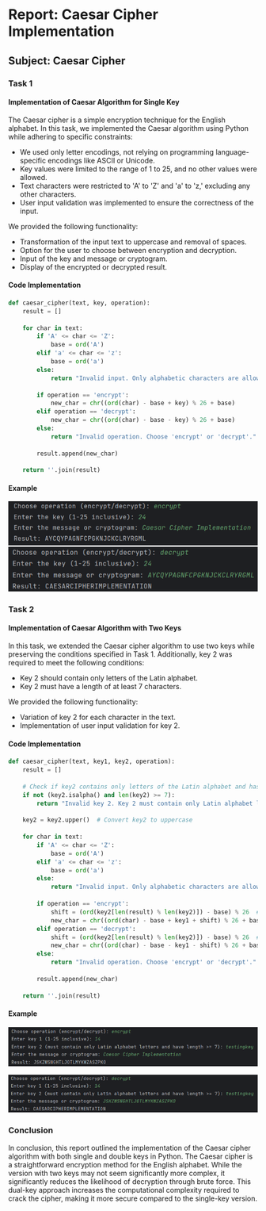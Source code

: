 # Report: Caesar Cipher Implementation

## Subject: Caesar Cipher

### Task 1
#### Implementation of Caesar Algorithm for Single Key

The Caesar cipher is a simple encryption technique for the English alphabet. In this task, we implemented the Caesar algorithm using Python while adhering to specific constraints:

- We used only letter encodings, not relying on programming language-specific encodings like ASCII or Unicode.
- Key values were limited to the range of 1 to 25, and no other values were allowed.
- Text characters were restricted to 'A' to 'Z' and 'a' to 'z,' excluding any other characters.
- User input validation was implemented to ensure the correctness of the input.

We provided the following functionality:

- Transformation of the input text to uppercase and removal of spaces.
- Option for the user to choose between encryption and decryption.
- Input of the key and message or cryptogram.
- Display of the encrypted or decrypted result.

#### Code Implementation
```python
def caesar_cipher(text, key, operation):
    result = []

    for char in text:
        if 'A' <= char <= 'Z':
            base = ord('A')
        elif 'a' <= char <= 'z':
            base = ord('a')
        else:
            return "Invalid input. Only alphabetic characters are allowed."

        if operation == 'encrypt':
            new_char = chr((ord(char) - base + key) % 26 + base)
        elif operation == 'decrypt':
            new_char = chr((ord(char) - base - key) % 26 + base)
        else:
            return "Invalid operation. Choose 'encrypt' or 'decrypt'."

        result.append(new_char)

    return ''.join(result)
```

#### Example
![Task 1 encrypt](Img/1.1encrypt.png)
![Task 1 decrypt](Img/1.1decrypt.png)


### Task 2
#### Implementation of Caesar Algorithm with Two Keys

In this task, we extended the Caesar cipher algorithm to use two keys while preserving the conditions specified in Task 1. Additionally, key 2 was required to meet the following conditions:

- Key 2 should contain only letters of the Latin alphabet.
- Key 2 must have a length of at least 7 characters.

We provided the following functionality:

- Variation of key 2 for each character in the text.
- Implementation of user input validation for key 2.

#### Code Implementation
```python
def caesar_cipher(text, key1, key2, operation):
    result = []

    # Check if key2 contains only letters of the Latin alphabet and has length >= 7
    if not (key2.isalpha() and len(key2) >= 7):
        return "Invalid key 2. Key 2 must contain only Latin alphabet letters and have a length of at least 7."

    key2 = key2.upper()  # Convert key2 to uppercase

    for char in text:
        if 'A' <= char <= 'Z':
            base = ord('A')
        elif 'a' <= char <= 'z':
            base = ord('a')
        else:
            return "Invalid input. Only alphabetic characters are allowed."

        if operation == 'encrypt':
            shift = (ord(key2[len(result) % len(key2)]) - base) % 26  # Vary key2 for each character
            new_char = chr((ord(char) - base + key1 + shift) % 26 + base)
        elif operation == 'decrypt':
            shift = (ord(key2[len(result) % len(key2)]) - base) % 26  # Vary key2 for each character
            new_char = chr((ord(char) - base - key1 - shift) % 26 + base)
        else:
            return "Invalid operation. Choose 'encrypt' or 'decrypt'."

        result.append(new_char)

    return ''.join(result)
```
#### Example
![Task 2 encrypt](Img/1.2encrypt.png)

![Task 2 decrypt](Img/1.2decrypt.png)

### Conclusion

In conclusion, this report outlined the implementation of the Caesar cipher algorithm with both single and double keys in Python. The Caesar cipher is a straightforward encryption method for the English alphabet. While the version with two keys may not seem significantly more complex, it significantly reduces the likelihood of decryption through brute force. This dual-key approach increases the computational complexity required to crack the cipher, making it more secure compared to the single-key version.
